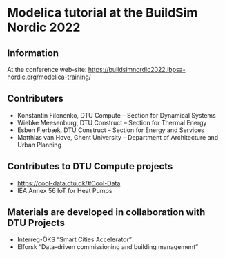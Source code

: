 # Modelica tutorial at the BuildSim Nordic 2022

## Information

At the conference web-site: https://buildsimnordic2022.ibpsa-nordic.org/modelica-training/

## Contributers

- Konstantin Filonenko, DTU Compute – Section for Dynamical Systems
- Wiebke Meesenburg, DTU Construct – Section for Thermal Energy
- Esben Fjerbæk, DTU Construct – Section for Energy and Services
- Matthias van Hove, Ghent University – Department of Architecture and Urban Planning

## Contributes to DTU Compute projects

- https://cool-data.dtu.dk/#Cool-Data
- IEA Annex 56 IoT for Heat Pumps

## Materials are developed in collaboration with DTU Projects

- Interreg-ÖKS “Smart Cities Accelerator” 
- Elforsk “Data-driven commissioning and building management”
